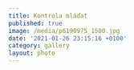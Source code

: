 ```yaml
---
title: Kontrola mláďat
published: true
image: /media/p6190975_1500.jpg
date: '2021-01-26 23:15:16 +0100'
category: gallery
layout: photo
---
```


